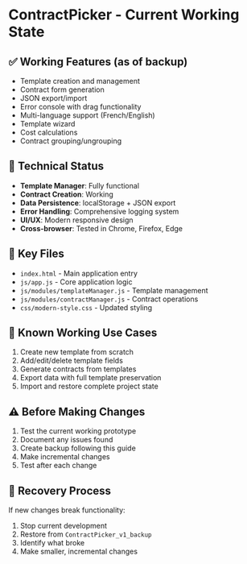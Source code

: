 # ContractPicker - Current Working State

## ✅ Working Features (as of backup)
- Template creation and management
- Contract form generation
- JSON export/import
- Error console with drag functionality
- Multi-language support (French/English)
- Template wizard
- Cost calculations
- Contract grouping/ungrouping

## 🔧 Technical Status
- **Template Manager**: Fully functional
- **Contract Creation**: Working
- **Data Persistence**: localStorage + JSON export
- **Error Handling**: Comprehensive logging system
- **UI/UX**: Modern responsive design
- **Cross-browser**: Tested in Chrome, Firefox, Edge

## 📁 Key Files
- `index.html` - Main application entry
- `js/app.js` - Core application logic
- `js/modules/templateManager.js` - Template management
- `js/modules/contractManager.js` - Contract operations
- `css/modern-style.css` - Updated styling

## 🎯 Known Working Use Cases
1. Create new template from scratch
2. Add/edit/delete template fields
3. Generate contracts from templates
4. Export data with full template preservation
5. Import and restore complete project state

## ⚠️ Before Making Changes
1. Test the current working prototype
2. Document any issues found
3. Create backup following this guide
4. Make incremental changes
5. Test after each change

## 🔄 Recovery Process
If new changes break functionality:
1. Stop current development
2. Restore from `ContractPicker_v1_backup`
3. Identify what broke
4. Make smaller, incremental changes
